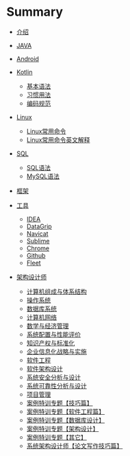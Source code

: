 # Summary

- [介绍](README.md)

- [JAVA](java/java.md)

- [Android](android/android.md)
  
- [Kotlin](kotlin/kotlin.md)
  - [基本语法](kotlin/basic_syntax.md)
  - [习惯用法](kotlin/idiomatic_usage.md)
  - [编码规范](kotlin/coding_standards.md)
  
- [Linux]()
  - [Linux常用命令](linux/linux.md)
  - [Linux常用命令英文解释](linux/command_abbreviation.md)

- [SQL]()
  - [SQL语法](sql/sql.md)
  - [MySQL语法](sql/mysql.md)
  
- [框架](framework/framework.md)
  
- [工具](tools/tools.md)
  - [IDEA](tools/idea/idea.md)
  - [DataGrip](tools/datagrip/datagrip.md) 
  - [Navicat](tools/navicat/navicat.md) 
  - [Sublime](tools/sublime/sublime.md)
  - [Chrome](tools/chrome/chrome.md)
  - [Github](tools/github/github.md)
  - [Fleet](tools/fleet/fleet.md)
  

- [架构设计师]()
  - [计算机组成与体系结构](./architect/computer_composition_and_architecture.md)
  - [操作系统]()
  - [数据库系统]()
  - [计算机网络]()
  - [数学与经济管理]()
  - [系统配置与性能评价]()
  - [知识产权与标准化]()
  - [企业信息化战略与实施]()
  - [软件工程]()
  - [软件架构设计]()
  - [系统安全分析与设计]()
  - [系统可靠性分析与设计]()
  - [项目管理]()
  - [案例特训专题【技巧篇】]()
  - [案例特训专题【软件工程篇】]()
  - [案例特训专题【数据库设计】]()
  - [案例特训专题【架构设计】]()
  - [案例特训专题【其它】]()
  - [系统架构设计师【论文写作技巧篇】]()




